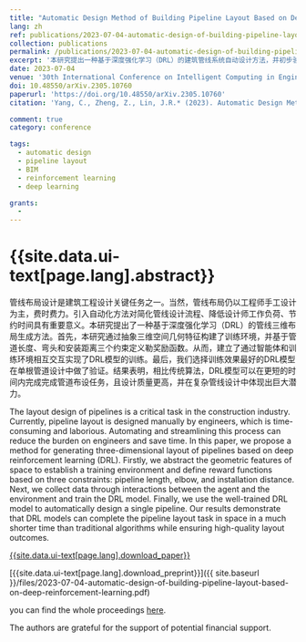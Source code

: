 ```yaml
---
title: "Automatic Design Method of Building Pipeline Layout Based on Deep Reinforcement Learning"
lang: zh
ref: publications/2023-07-04-automatic-design-of-building-pipeline-layout-based-on-deep-reinforcement-learning
collection: publications
permalink: /publications/2023-07-04-automatic-design-of-building-pipeline-layout-based-on-deep-reinforcement-learning
excerpt: '本研究提出一种基于深度强化学习（DRL）的建筑管线系统自动设计方法，并初步验证了DRL在复杂管线系统设计中的巨大潜力'
date: 2023-07-04
venue: '30th International Conference on Intelligent Computing in Engineering (EG-ICE 2023)'
doi: 10.48550/arXiv.2305.10760
paperurl: 'https://doi.org/10.48550/arXiv.2305.10760'
citation: 'Yang, C., Zheng, Z., Lin, J.R.* (2023). Automatic Design Method of Building Pipeline Layout Based on Deep Reinforcement Learning. <i>30th International Conference on Intelligent Computing in Engineering (EG-ICE 2023)</i>, 42-51. London, UK.'

comment: true
category: conference

tags: 
  - automatic design
  - pipeline layout
  - BIM
  - reinforcement learning
  - deep learning

grants:
  - 
---
```



{{site.data.ui-text[page.lang].abstract}}
====

管线布局设计是建筑工程设计关键任务之一。当然，管线布局仍以工程师手工设计为主，费时费力。引入自动化方法对简化管线设计流程、降低设计师工作负荷、节约时间具有重要意义。本研究提出了一种基于深度强化学习（DRL）的管线三维布局生成方法。首先，本研究通过抽象三维空间几何特征构建了训练环境，并基于管道长度、弯头和安装距离三个约束定义勒奖励函数。从而，建立了通过智能体和训练环境相互交互实现了DRL模型的训练。最后，我们选择训练效果最好的DRL模型在单根管道设计中做了验证。结果表明，相比传统算法，DRL模型可以在更短的时间内完成完成管道布设任务，且设计质量更高，并在复杂管线设计中体现出巨大潜力。

The layout design of pipelines is a critical task in the construction industry. Currently, pipeline layout is designed manually by engineers, which is time-consuming and laborious. Automating and streamlining this process can reduce the burden on engineers and save time. In this 
paper, we propose a method for generating three-dimensional layout of pipelines based on deep reinforcement learning (DRL). Firstly, we abstract the geometric features of space to establish a training environment and define reward functions based on three constraints: pipeline length, elbow, and installation distance. Next, we collect data through interactions between the agent and the environment and train the DRL model. Finally, we use the well-trained DRL model to automatically design a single pipeline. Our results demonstrate that DRL models can complete the pipeline layout 
task in space in a much shorter time than traditional algorithms while ensuring high-quality layout outcomes.

[{{site.data.ui-text[page.lang].download_paper}}]({{page.paperurl}})

[{{site.data.ui-text[page.lang].download_preprint}}]({{ site.baseurl }}/files/2023-07-04-automatic-design-of-building-pipeline-layout-based-on-deep-reinforcement-learning.pdf)

you can find the whole proceedings [here](https://liveuclac-my.sharepoint.com/:b:/g/personal/ucqbtt2_ucl_ac_uk/EcNZcIcR_odFvWgISiaonDQBIBlAyjGBqtEGY-fe_b8nRw?e=Tv39Xs).

The authors are grateful for the support of potential financial support.